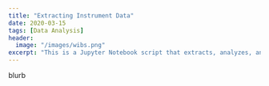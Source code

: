 ```yaml
---
title: "Extracting Instrument Data"
date: 2020-03-15
tags: [Data Analysis]
header:
  image: "/images/wibs.png"
excerpt: "This is a Jupyter Notebook script that extracts, analyzes, and plots the Wideband Integrated Bioaerosol Sensor (WIBS) instrument data."
---
```


blurb
